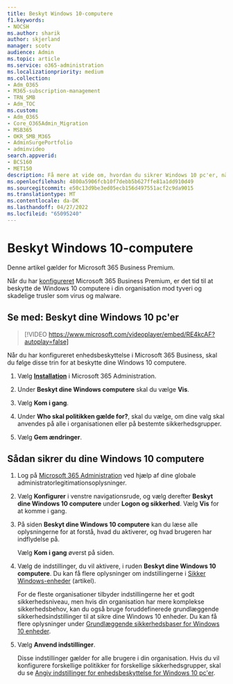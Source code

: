 ```yaml
---
title: Beskyt Windows 10-computere
f1.keywords:
- NOCSH
ms.author: sharik
author: skjerland
manager: scotv
audience: Admin
ms.topic: article
ms.service: o365-administration
ms.localizationpriority: medium
ms.collection:
- Adm_O365
- M365-subscription-management
- TRN_SMB
- Adm_TOC
ms.custom:
- Adm_O365
- Core_O365Admin_Migration
- MSB365
- OKR_SMB_M365
- AdminSurgePortfolio
- adminvideo
search.appverid:
- BCS160
- MET150
description: Få mere at vide om, hvordan du sikrer Windows 10 pc'er, når du har konfigureret Microsoft 365 Business Premium.
ms.openlocfilehash: 4800a5906fcb10f7debb5b627ffe81a1dd910d49
ms.sourcegitcommit: e50c13d9be3ed05ecb156d497551acf2c9da9015
ms.translationtype: MT
ms.contentlocale: da-DK
ms.lasthandoff: 04/27/2022
ms.locfileid: "65095240"
---
```

# <a name="secure-windows-10-computers"></a>Beskyt Windows 10-computere

Denne artikel gælder for Microsoft 365 Business Premium.

Når du har [konfigureret](business-set-up.md) Microsoft 365 Business Premium, er det tid til at beskytte de Windows 10 computere i din organisation mod tyveri og skadelige trusler som virus og malware.

## <a name="watch-secure-your-windows-10-pcs"></a>Se med: Beskyt dine Windows 10 pc'er

> [!VIDEO https://www.microsoft.com/videoplayer/embed/RE4kcAF?autoplay=false]

Når du har konfigureret enhedsbeskyttelse i Microsoft 365 Business, skal du følge disse trin for at beskytte dine Windows 10 computere.

1. Vælg <a href="https://go.microsoft.com/fwlink/p/?linkid=2171997" target="_blank">**Installation**</a> i Microsoft 365 Administration.

2. Under **Beskyt dine Windows computere** skal du vælge **Vis**.

3. Vælg  **Kom i gang**.

4. Under **Who skal politikken gælde for?**, skal du vælge, om dine valg skal anvendes på alle i organisationen eller på bestemte sikkerhedsgrupper.

5. Vælg  **Gem ændringer**.

## <a name="to-secure-your-windows-10-computers"></a>Sådan sikrer du dine Windows 10 computere

1. Log på [Microsoft 365 Administration](https://admin.microsoft.com) ved hjælp af dine globale administratorlegitimationsoplysninger. 

2. Vælg **Konfigurer** i venstre navigationsrude, og vælg derefter **Beskyt dine Windows 10 computere** under **Logon og sikkerhed**. Vælg **Vis** for at komme i gang.

3. På siden **Beskyt dine Windows 10 computere** kan du læse alle oplysningerne for at forstå, hvad du aktiverer, og hvad brugeren har indflydelse på.

    Vælg **Kom i gang** øverst på siden.

4. Vælg de indstillinger, du vil aktivere, i ruden **Beskyt dine Windows 10 computere**. Du kan få flere oplysninger om indstillingerne i [Sikker Windows-enheder](../../business-premium/m365bp-secure-windows-devices.md) (artikel). 
    
    For de fleste organisationer tilbyder indstillingerne her et godt sikkerhedsniveau, men hvis din organisation har mere komplekse sikkerhedsbehov, kan du også bruge foruddefinerede grundlæggende sikkerhedsindstillinger til at sikre dine Windows 10 enheder. Du kan få flere oplysninger under [Grundlæggende sikkerhedsbaser for Windows 10 enheder](/mem/intune/protect/security-baselines).   

5. Vælg **Anvend indstillinger**.

    Disse indstillinger gælder for alle brugere i din organisation. Hvis du vil konfigurere forskellige politikker for forskellige sikkerhedsgrupper, skal du se [Angiv indstillinger for enhedsbeskyttelse for Windows 10 pc'er](../../business-premium/m365bp-protection-settings-for-windows-10-pcs.md).
